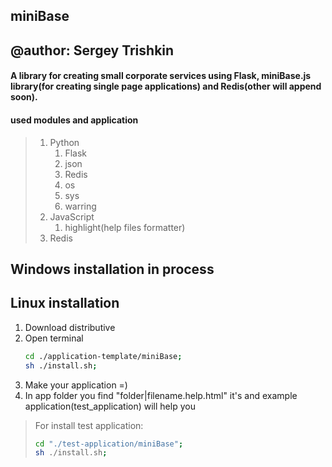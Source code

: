 ## miniBase
## @author: Sergey Trishkin

#### A library for creating small corporate services using Flask, miniBase.js library(for creating single page applications) and Redis(other will append soon).

#### used modules and application
>1. Python
>    1. Flask
>    2. json
>    3. Redis
>    4. os
>    5. sys
>    6. warring
>2. JavaScript
>    1. highlight(help files formatter)
>3. Redis

## Windows installation in process

## Linux installation
1. Download distributive
2. Open terminal
	```bash
	cd ./application-template/miniBase;
	sh ./install.sh;
	```
3. Make your application =)
4. In app folder you find "folder|filename.help.html" it's and example application(test_application) will help you
> For install test application:
>	```bash
>	cd "./test-application/miniBase";
>	sh ./install.sh;
>	```